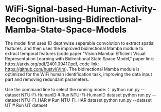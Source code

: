 # WiFi-Signal-based-Human-Activity-Recognition-using-Bidirectional-Mamba-State-Space-Models

The model first uses 1D depthwise separable convolution to extract spatial features, and then uses the improved bidirectional Mamba module to extract temporal features (code paper "Vision Mamba: Efficient Visual Representation Learning with Bidirectional State Space Model," paper link: https://arxiv.org/pdf/2401.09417.pdf, code link: https://github.com/hustvl/Vim). The bidirectional Mamba module is optimized for the WiFi human identification task, improving the data input part and removing redundant parameters.

Use the command line to select the running mode:：
python run.py --dataset NTU-Fi-HumanID   # Run NTU-Fi-HumanID dataset
python run.py --dataset NTU-Fi_HAR          # Run NTU-Fi_HAR dataset
python run.py --dataset UT                         # Run   UT  dataset